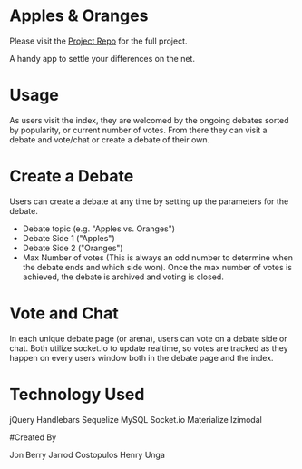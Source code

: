 # Apples & Oranges
Please visit the [Project Repo](https://github.com/Db8-App/db8) for the full project. 

A handy app to settle your differences on the net.

# Usage

As users visit the index, they are welcomed by the ongoing debates sorted by popularity, or current number of votes. From there they can visit a debate and vote/chat or create a debate of their own.

# Create a Debate

Users can create a debate at any time by setting up the parameters for the debate.

- Debate topic (e.g. "Apples vs. Oranges")
- Debate Side 1 ("Apples")
- Debate Side 2 ("Oranges")
- Max Number of votes (This is always an odd number to determine when the debate ends and which side won).
Once the max number of votes is achieved, the debate is archived and voting is closed.

# Vote and Chat

In each unique debate page (or arena), users can vote on a debate side or chat. Both utilize socket.io to update realtime, so votes are tracked as they happen on every users window both in the debate page and the index.

# Technology Used

jQuery
Handlebars
Sequelize
MySQL
Socket.io
Materialize
Izimodal

#Created By

Jon Berry
Jarrod Costopulos
Henry Unga
